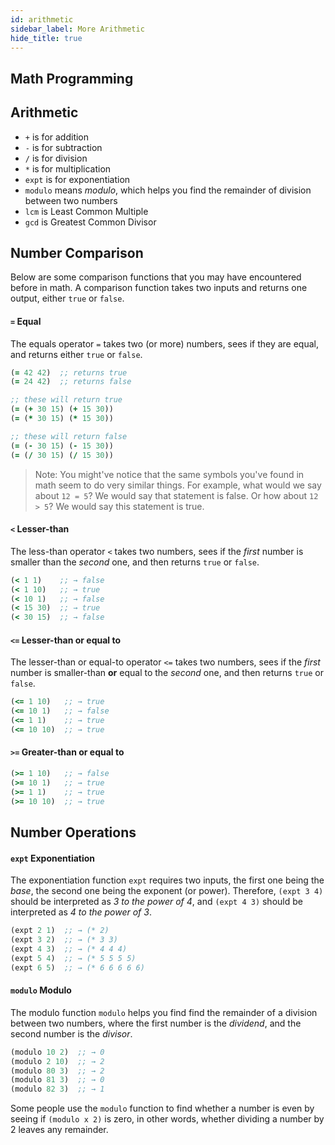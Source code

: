 ```yaml
---
id: arithmetic
sidebar_label: More Arithmetic
hide_title: true
---
```


## Math Programming

## Arithmetic

* `+` is for addition
* `-` is for subtraction
* `/` is for division
* `*` is for multiplication
* `expt` is for exponentiation
* `modulo` means *modulo*, which helps you find the remainder of division between two numbers
* `lcm` is Least Common Multiple
* `gcd` is Greatest Common Divisor

## Number Comparison

Below are some comparison functions that you may have encountered before in 
math. A comparison function takes two inputs and returns one output, either 
`true` or `false`.

#### `=` Equal

The equals operator `=` takes two (or more) numbers, sees if they are equal, and 
returns either `true` or `false`.

``` clojure
(= 42 42)  ;; returns true
(= 24 42)  ;; returns false

;; these will return true
(= (+ 30 15) (+ 15 30))
(= (* 30 15) (* 15 30))

;; these will return false
(= (- 30 15) (- 15 30))
(= (/ 30 15) (/ 15 30))
```

> Note: You might've notice that the same symbols you've found in math seem to 
> do very similar things. For example, what would we say about `12 = 5`? We 
> would say that statement is false. Or how about `12 > 5`? We would say this 
> statement is true.

#### `<` Lesser-than

The less-than operator `<` takes two numbers, sees if the *first* number is 
smaller than the *second* one, and then returns `true` or `false`.

``` clojure
(< 1 1)    ;; → false
(< 1 10)   ;; → true
(< 10 1)   ;; → false
(< 15 30)  ;; → true
(< 30 15)  ;; → false
```

#### `<=` Lesser-than or equal to

The lesser-than or equal-to operator `<=` takes two numbers, sees if the *first*
number is smaller-than **or** equal to the *second* one, and then returns `true` 
or `false`.

``` clojure
(<= 1 10)   ;; → true
(<= 10 1)   ;; → false
(<= 1 1)    ;; → true
(<= 10 10)  ;; → true
```

#### `>=` Greater-than or equal to

``` clojure
(>= 1 10)   ;; → false
(>= 10 1)   ;; → true
(>= 1 1)    ;; → true
(>= 10 10)  ;; → true
```

## Number Operations

#### `expt` Exponentiation

The exponentiation function `expt` requires two inputs, the first one being the 
*base*, the second one being the exponent (or power). Therefore, `(expt 3 4)` 
should be interpreted as _3 to the power of 4_, and `(expt 4 3)` should be 
interpreted as _4 to the power of 3_.

``` clojure
(expt 2 1)  ;; → (* 2)
(expt 3 2)  ;; → (* 3 3)
(expt 4 3)  ;; → (* 4 4 4)
(expt 5 4)  ;; → (* 5 5 5 5)
(expt 6 5)  ;; → (* 6 6 6 6 6)
```

#### `modulo` Modulo

The modulo function `modulo` helps you find find the remainder of a division 
between two numbers, where the first number is the *dividend*, and the second 
number is the *divisor*.

``` clojure
(modulo 10 2)  ;; → 0
(modulo 2 10)  ;; → 2
(modulo 80 3)  ;; → 2
(modulo 81 3)  ;; → 0
(modulo 82 3)  ;; → 1
```
Some people use the `modulo` function to find whether a number is even by seeing 
if `(modulo x 2)` is zero, in other words, whether dividing a number by 2 leaves 
any remainder.
